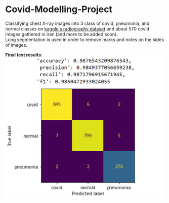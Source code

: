 # Covid-Modelling-Project
Classifying chest X-ray images into 3 class of covid, pneumonia, and normal classes on [kaggle's radiography dataset](https://www.kaggle.com/datasets/tawsifurrahman/covid19-radiography-database) and about 570 covid images gathered in iran (and more to be added soon).  
Lung segmentation is used in order to remove marks and notes on the sides of images.  

**Final test results**:  
![test results](./history/final%20test%20results.jpg)
